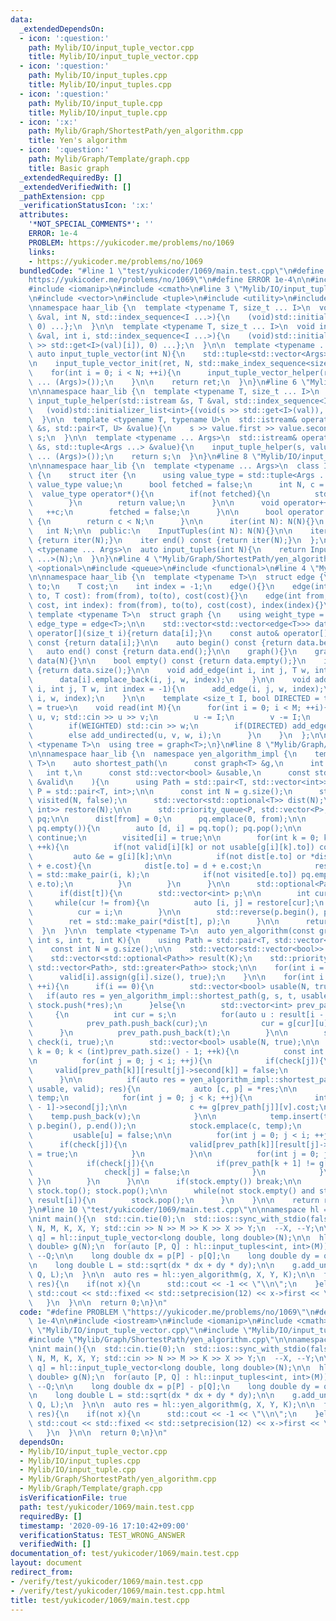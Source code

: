 ```yaml
---
data:
  _extendedDependsOn:
  - icon: ':question:'
    path: Mylib/IO/input_tuple_vector.cpp
    title: Mylib/IO/input_tuple_vector.cpp
  - icon: ':question:'
    path: Mylib/IO/input_tuples.cpp
    title: Mylib/IO/input_tuples.cpp
  - icon: ':question:'
    path: Mylib/IO/input_tuple.cpp
    title: Mylib/IO/input_tuple.cpp
  - icon: ':x:'
    path: Mylib/Graph/ShortestPath/yen_algorithm.cpp
    title: Yen's algorithm
  - icon: ':question:'
    path: Mylib/Graph/Template/graph.cpp
    title: Basic graph
  _extendedRequiredBy: []
  _extendedVerifiedWith: []
  _pathExtension: cpp
  _verificationStatusIcon: ':x:'
  attributes:
    '*NOT_SPECIAL_COMMENTS*': ''
    ERROR: 1e-4
    PROBLEM: https://yukicoder.me/problems/no/1069
    links:
    - https://yukicoder.me/problems/no/1069
  bundledCode: "#line 1 \"test/yukicoder/1069/main.test.cpp\"\n#define PROBLEM \"\
    https://yukicoder.me/problems/no/1069\"\n#define ERROR 1e-4\n\n#include <iostream>\n\
    #include <iomanip>\n#include <cmath>\n#line 3 \"Mylib/IO/input_tuple_vector.cpp\"\
    \n#include <vector>\n#include <tuple>\n#include <utility>\n#include <initializer_list>\n\
    \nnamespace haar_lib {\n  template <typename T, size_t ... I>\n  void input_tuple_vector_init(T\
    \ &val, int N, std::index_sequence<I ...>){\n    (void)std::initializer_list<int>{(void(std::get<I>(val).resize(N)),\
    \ 0) ...};\n  }\n\n  template <typename T, size_t ... I>\n  void input_tuple_vector_helper(T\
    \ &val, int i, std::index_sequence<I ...>){\n    (void)std::initializer_list<int>{(void(std::cin\
    \ >> std::get<I>(val)[i]), 0) ...};\n  }\n\n  template <typename ... Args>\n \
    \ auto input_tuple_vector(int N){\n    std::tuple<std::vector<Args> ...> ret;\n\
    \n    input_tuple_vector_init(ret, N, std::make_index_sequence<sizeof ... (Args)>());\n\
    \    for(int i = 0; i < N; ++i){\n      input_tuple_vector_helper(ret, i, std::make_index_sequence<sizeof\
    \ ... (Args)>());\n    }\n\n    return ret;\n  }\n}\n#line 6 \"Mylib/IO/input_tuple.cpp\"\
    \n\nnamespace haar_lib {\n  template <typename T, size_t ... I>\n  static void\
    \ input_tuple_helper(std::istream &s, T &val, std::index_sequence<I ...>){\n \
    \   (void)std::initializer_list<int>{(void(s >> std::get<I>(val)), 0) ...};\n\
    \  }\n\n  template <typename T, typename U>\n  std::istream& operator>>(std::istream\
    \ &s, std::pair<T, U> &value){\n    s >> value.first >> value.second;\n    return\
    \ s;\n  }\n\n  template <typename ... Args>\n  std::istream& operator>>(std::istream\
    \ &s, std::tuple<Args ...> &value){\n    input_tuple_helper(s, value, std::make_index_sequence<sizeof\
    \ ... (Args)>());\n    return s;\n  }\n}\n#line 8 \"Mylib/IO/input_tuples.cpp\"\
    \n\nnamespace haar_lib {\n  template <typename ... Args>\n  class InputTuples\
    \ {\n    struct iter {\n      using value_type = std::tuple<Args ...>;\n     \
    \ value_type value;\n      bool fetched = false;\n      int N, c = 0;\n\n    \
    \  value_type operator*(){\n        if(not fetched){\n          std::cin >> value;\n\
    \        }\n        return value;\n      }\n\n      void operator++(){\n     \
    \   ++c;\n        fetched = false;\n      }\n\n      bool operator!=(iter &) const\
    \ {\n        return c < N;\n      }\n\n      iter(int N): N(N){}\n    };\n\n \
    \   int N;\n\n  public:\n    InputTuples(int N): N(N){}\n\n    iter begin() const\
    \ {return iter(N);}\n    iter end() const {return iter(N);}\n  };\n\n  template\
    \ <typename ... Args>\n  auto input_tuples(int N){\n    return InputTuples<Args\
    \ ...>(N);\n  }\n}\n#line 4 \"Mylib/Graph/ShortestPath/yen_algorithm.cpp\"\n#include\
    \ <optional>\n#include <queue>\n#include <functional>\n#line 4 \"Mylib/Graph/Template/graph.cpp\"\
    \n\nnamespace haar_lib {\n  template <typename T>\n  struct edge {\n    int from,\
    \ to;\n    T cost;\n    int index = -1;\n    edge(){}\n    edge(int from, int\
    \ to, T cost): from(from), to(to), cost(cost){}\n    edge(int from, int to, T\
    \ cost, int index): from(from), to(to), cost(cost), index(index){}\n  };\n\n \
    \ template <typename T>\n  struct graph {\n    using weight_type = T;\n    using\
    \ edge_type = edge<T>;\n\n    std::vector<std::vector<edge<T>>> data;\n\n    auto&\
    \ operator[](size_t i){return data[i];}\n    const auto& operator[](size_t i)\
    \ const {return data[i];}\n\n    auto begin() const {return data.begin();}\n \
    \   auto end() const {return data.end();}\n\n    graph(){}\n    graph(int N):\
    \ data(N){}\n\n    bool empty() const {return data.empty();}\n    int size() const\
    \ {return data.size();}\n\n    void add_edge(int i, int j, T w, int index = -1){\n\
    \      data[i].emplace_back(i, j, w, index);\n    }\n\n    void add_undirected(int\
    \ i, int j, T w, int index = -1){\n      add_edge(i, j, w, index);\n      add_edge(j,\
    \ i, w, index);\n    }\n\n    template <size_t I, bool DIRECTED = true, bool WEIGHTED\
    \ = true>\n    void read(int M){\n      for(int i = 0; i < M; ++i){\n        int\
    \ u, v; std::cin >> u >> v;\n        u -= I;\n        v -= I;\n        T w = 1;\n\
    \        if(WEIGHTED) std::cin >> w;\n        if(DIRECTED) add_edge(u, v, w, i);\n\
    \        else add_undirected(u, v, w, i);\n      }\n    }\n  };\n\n  template\
    \ <typename T>\n  using tree = graph<T>;\n}\n#line 8 \"Mylib/Graph/ShortestPath/yen_algorithm.cpp\"\
    \n\nnamespace haar_lib {\n  namespace yen_algorithm_impl {\n    template <typename\
    \ T>\n    auto shortest_path(\n      const graph<T> &g,\n      int from,\n   \
    \   int t,\n      const std::vector<bool> &usable,\n      const std::vector<std::vector<bool>>\
    \ &valid\n    ){\n      using Path = std::pair<T, std::vector<int>>;\n      using\
    \ P = std::pair<T, int>;\n\n      const int N = g.size();\n      std::vector<bool>\
    \ visited(N, false);\n      std::vector<std::optional<T>> dist(N);\n      std::vector<std::pair<int,\
    \ int>> restore(N);\n\n      std::priority_queue<P, std::vector<P>, std::greater<P>>\
    \ pq;\n\n      dist[from] = 0;\n      pq.emplace(0, from);\n\n      while(not\
    \ pq.empty()){\n        auto [d, i] = pq.top(); pq.pop();\n\n        if(visited[i])\
    \ continue;\n        visited[i] = true;\n\n        for(int k = 0; k < (int)g[i].size();\
    \ ++k){\n          if(not valid[i][k] or not usable[g[i][k].to]) continue;\n \
    \         auto &e = g[i][k];\n\n          if(not dist[e.to] or *dist[e.to] > d\
    \ + e.cost){\n            dist[e.to] = d + e.cost;\n            restore[e.to]\
    \ = std::make_pair(i, k);\n            if(not visited[e.to]) pq.emplace(*dist[e.to],\
    \ e.to);\n          }\n        }\n      }\n\n      std::optional<Path> ret;\n\n\
    \      if(dist[t]){\n        std::vector<int> p;\n\n        int cur = t;\n   \
    \     while(cur != from){\n          auto [i, j] = restore[cur];\n          p.push_back(j);\n\
    \          cur = i;\n        }\n\n        std::reverse(p.begin(), p.end());\n\n\
    \        ret = std::make_pair(*dist[t], p);\n      }\n\n      return ret;\n  \
    \  }\n  }\n\n  template <typename T>\n  auto yen_algorithm(const graph<T> &g,\
    \ int s, int t, int K){\n    using Path = std::pair<T, std::vector<int>>;\n\n\
    \    const int N = g.size();\n\n    std::vector<std::vector<bool>> valid(N);\n\
    \    std::vector<std::optional<Path>> result(K);\n    std::priority_queue<Path,\
    \ std::vector<Path>, std::greater<Path>> stock;\n\n    for(int i = 0; i < N; ++i){\n\
    \      valid[i].assign(g[i].size(), true);\n    }\n\n    for(int i = 0; i < K;\
    \ ++i){\n      if(i == 0){\n        std::vector<bool> usable(N, true);\n     \
    \   if(auto res = yen_algorithm_impl::shortest_path(g, s, t, usable, valid); res)\
    \ stock.push(*res);\n      }else{\n        std::vector<int> prev_path;\n\n   \
    \     {\n          int cur = s;\n          for(auto u : result[i - 1]->second){\n\
    \            prev_path.push_back(cur);\n            cur = g[cur][u].to;\n    \
    \      }\n          prev_path.push_back(t);\n        }\n\n        std::vector<bool>\
    \ check(i, true);\n        std::vector<bool> usable(N, true);\n\n        for(int\
    \ k = 0; k < (int)prev_path.size() - 1; ++k){\n          const int u = prev_path[k];\n\
    \n          for(int j = 0; j < i; ++j){\n            if(check[j]){\n         \
    \     valid[prev_path[k]][result[j]->second[k]] = false;\n            }\n    \
    \      }\n\n          if(auto res = yen_algorithm_impl::shortest_path(g, u, t,\
    \ usable, valid); res){\n            auto [c, p] = *res;\n\n            std::vector<int>\
    \ temp;\n            for(int j = 0; j < k; ++j){\n              int v = result[i\
    \ - 1]->second[j];\n\n              c += g[prev_path[j]][v].cost;\n          \
    \    temp.push_back(v);\n            }\n\n            temp.insert(temp.end(),\
    \ p.begin(), p.end());\n            stock.emplace(c, temp);\n          }\n\n \
    \         usable[u] = false;\n\n          for(int j = 0; j < i; ++j){\n      \
    \      if(check[j]){\n              valid[prev_path[k]][result[j]->second[k]]\
    \ = true;\n            }\n          }\n\n          for(int j = 0; j < i; ++j){\n\
    \            if(check[j]){\n              if(prev_path[k + 1] != g[prev_path[k]][result[j]->second[k]].to){\n\
    \                check[j] = false;\n              }\n            }\n         \
    \ }\n        }\n      }\n\n      if(stock.empty()) break;\n\n      result[i] =\
    \ stock.top(); stock.pop();\n\n      while(not stock.empty() and stock.top() ==\
    \ result[i]){\n        stock.pop();\n      }\n    }\n\n    return result;\n  }\n\
    }\n#line 10 \"test/yukicoder/1069/main.test.cpp\"\n\nnamespace hl = haar_lib;\n\
    \nint main(){\n  std::cin.tie(0);\n  std::ios::sync_with_stdio(false);\n\n  int\
    \ N, M, K, X, Y; std::cin >> N >> M >> K >> X >> Y;\n  --X, --Y;\n\n  auto [p,\
    \ q] = hl::input_tuple_vector<long double, long double>(N);\n\n  hl::graph<long\
    \ double> g(N);\n  for(auto [P, Q] : hl::input_tuples<int, int>(M)){\n    --P,\
    \ --Q;\n\n    long double dx = p[P] - p[Q];\n    long double dy = q[P] - q[Q];\n\
    \n    long double L = std::sqrt(dx * dx + dy * dy);\n\n    g.add_undirected(P,\
    \ Q, L);\n  }\n\n  auto res = hl::yen_algorithm(g, X, Y, K);\n\n  for(auto x :\
    \ res){\n    if(not x){\n      std::cout << -1 << \"\\n\";\n    }else{\n     \
    \ std::cout << std::fixed << std::setprecision(12) << x->first << \"\\n\";\n \
    \   }\n  }\n\n  return 0;\n}\n"
  code: "#define PROBLEM \"https://yukicoder.me/problems/no/1069\"\n#define ERROR\
    \ 1e-4\n\n#include <iostream>\n#include <iomanip>\n#include <cmath>\n#include\
    \ \"Mylib/IO/input_tuple_vector.cpp\"\n#include \"Mylib/IO/input_tuples.cpp\"\n\
    #include \"Mylib/Graph/ShortestPath/yen_algorithm.cpp\"\n\nnamespace hl = haar_lib;\n\
    \nint main(){\n  std::cin.tie(0);\n  std::ios::sync_with_stdio(false);\n\n  int\
    \ N, M, K, X, Y; std::cin >> N >> M >> K >> X >> Y;\n  --X, --Y;\n\n  auto [p,\
    \ q] = hl::input_tuple_vector<long double, long double>(N);\n\n  hl::graph<long\
    \ double> g(N);\n  for(auto [P, Q] : hl::input_tuples<int, int>(M)){\n    --P,\
    \ --Q;\n\n    long double dx = p[P] - p[Q];\n    long double dy = q[P] - q[Q];\n\
    \n    long double L = std::sqrt(dx * dx + dy * dy);\n\n    g.add_undirected(P,\
    \ Q, L);\n  }\n\n  auto res = hl::yen_algorithm(g, X, Y, K);\n\n  for(auto x :\
    \ res){\n    if(not x){\n      std::cout << -1 << \"\\n\";\n    }else{\n     \
    \ std::cout << std::fixed << std::setprecision(12) << x->first << \"\\n\";\n \
    \   }\n  }\n\n  return 0;\n}\n"
  dependsOn:
  - Mylib/IO/input_tuple_vector.cpp
  - Mylib/IO/input_tuples.cpp
  - Mylib/IO/input_tuple.cpp
  - Mylib/Graph/ShortestPath/yen_algorithm.cpp
  - Mylib/Graph/Template/graph.cpp
  isVerificationFile: true
  path: test/yukicoder/1069/main.test.cpp
  requiredBy: []
  timestamp: '2020-09-16 17:10:42+09:00'
  verificationStatus: TEST_WRONG_ANSWER
  verifiedWith: []
documentation_of: test/yukicoder/1069/main.test.cpp
layout: document
redirect_from:
- /verify/test/yukicoder/1069/main.test.cpp
- /verify/test/yukicoder/1069/main.test.cpp.html
title: test/yukicoder/1069/main.test.cpp
---
```

